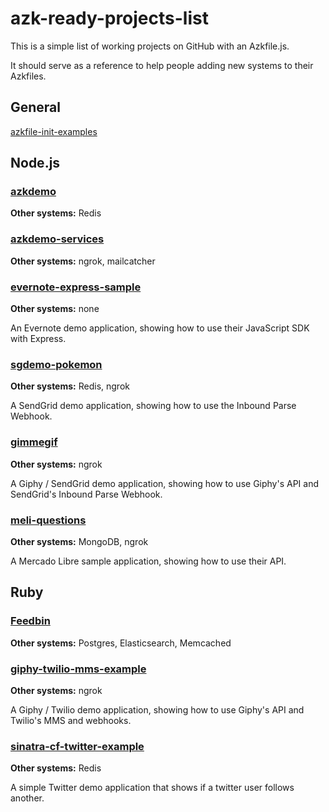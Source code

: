 # azk-ready-projects-list

This is a simple list of working projects on GitHub with an Azkfile.js.

It should serve as a reference to help people adding new systems to their Azkfiles.

## General

[azkfile-init-examples](https://github.com/azukiapp/azkfile-init-examples/)

## Node.js

### [azkdemo](https://github.com/azukiapp/azkdemo) 
**Other systems:** Redis

### [azkdemo-services](https://github.com/azukiapp/azkdemo-services)
**Other systems:** ngrok, mailcatcher

### [evernote-express-sample](https://github.com/heitortsergent/evernote-sdk-js/tree/master/sample/express)
**Other systems:** none

An Evernote demo application, showing how to use their JavaScript SDK with Express.

### [sgdemo-pokemon](https://github.com/azukiapp/sgdemo-pokemon-example)
**Other systems:** Redis, ngrok

A SendGrid demo application, showing how to use the Inbound Parse Webhook.

### [gimmegif](https://github.com/azukiapp/gimmegif-example)
**Other systems:** ngrok

A Giphy / SendGrid demo application, showing how to use Giphy's API and SendGrid's Inbound Parse Webhook.

### [meli-questions](https://github.com/azukiapp/meli-questions)
**Other systems:** MongoDB, ngrok 

A Mercado Libre sample application, showing how to use their API.

## Ruby

### [Feedbin](https://github.com/heitortsergent/feedbin)
**Other systems:** Postgres, Elasticsearch, Memcached

### [giphy-twilio-mms-example](https://github.com/azukiapp/giphy-twilio-mms-example)
**Other systems:** ngrok

A Giphy / Twilio demo application, showing how to use Giphy's API and Twilio's MMS and webhooks.

### [sinatra-cf-twitter-example](https://github.com/azukiapp/sinatra-cf-twitter-example)
**Other systems:** Redis

A simple Twitter demo application that shows if a twitter user follows another.
